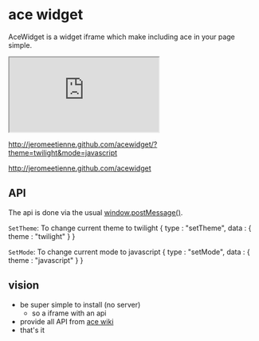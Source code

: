 # ace widget

AceWidget is a widget iframe which make including ace in your page simple.

   <iframe src="http://acewidget.org"></iframe>
   
   http://jeromeetienne.github.com/acewidget/?theme=twilight&mode=javascript
   
   http://jeromeetienne.github.com/acewidget
   
## API

The api is done via the usual
[window.postMessage()](https://developer.mozilla.org/en/DOM/window.postMessage).


`SetTheme`: To change current theme to twilight
    {
        type    : "setTheme",
        data    : {
            theme   : "twilight"
        }
    }

`SetMode`: To change current mode to javascript
    {
        type    : "setMode",
        data    : {
            theme   : "javascript"
        }
    }

## vision

* be super simple to install (no server)
  * so a iframe with an api
* provide all API from [ace wiki](https://github.com/ajaxorg/ace/wiki/Embedding---API)
* that's it


